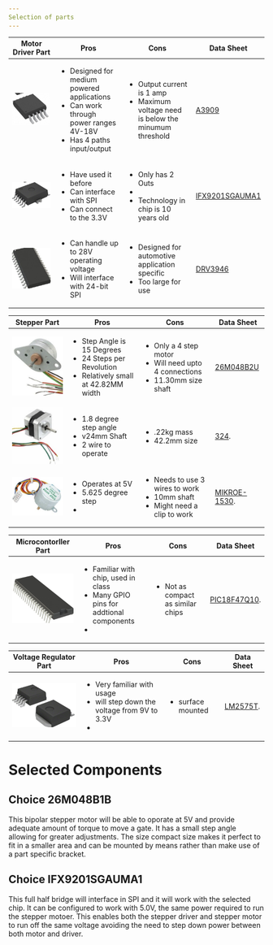 ```yaml
---
Selection of parts
---
```


|Motor Driver Part                                      | Pros| Cons  |  Data Sheet    |                                                                                           
| --------------------------------------------- | ------ | ------------------------------------------------------------------------ |-------|
| ![A3909](./A3909GLYTR-Tsteppermotor.jpg)| <ul><li>Designed for medium powered applications </li><li>Can work through power ranges 4V-18V</li><li>Has 4 paths input/output | <ul><li>Output current is 1 amp</li><li>Maximum voltage need is below the minumum threshold |    [A3909](https://www.allegromicro.com/~/media/Files/Datasheets/A3909-Datasheet.ashx) |
| ![IFX9201](./IFX9201stepmoto.jpg)        | <ul><li> Have used it before </li><li> Can interface with SPI </li><li> Can connect to the 3.3V  |<ul><li> Only has 2 Outs  </li><li>  </li><li> Technology in chip is 10 years old   |   [IFX9201SGAUMA1](https://www.infineon.com/dgdl/Infineon-IFX9201SG-DS-v01_01-EN.pdf?fileId=5546d4624cb7f111014d2e8916795dea&ack=t)                     |                                                                              
| ![DRV3946](./DRV3946stepmoto.jpg)  | <ul><li>Can handle up to 28V operating voltage </li><li>Will interface with 24-bit SPI   |<ul><li> Designed for automotive application specific </li><li> Too large for use   |   [DRV3946](https://www.ti.com/lit/ds/symlink/drv3946-q1.pdf?ts=1704149824935&ref_url=https%253A%252F%252Fwww.ti.com%252Fproduct%252FDRV3946-Q1)| 

|Stepper  Part                                      | Pros| Cons  |  Data Sheet    |                                                                                           
| --------------------------------------------- | ------ | ------------------------------------------------------------------------ |-------|
| ![26M048B2U](./stepmoto1.jpg)   | <ul><li>Step Angle is 15 Degrees</li><li>24 Steps per Revolution </li><li> Relatively small at 42.82MM width | <ul><li> Only a 4 step motor </li><li> Will need upto 4 connections </li><li> 11.30mm size shaft | [26M048B2U](https://mm.digikey.com/Volume0/opasdata/d220001/medias/docus/2466/26M%20Series%20Wiring%20Diagram.pdf) |
| ![324](./stepmoto2.jpg)       | <ul><li>1.8 degree step angle </li><li>v24mm Shaft</li><li>2 wire to operate | <ul><li> .22kg mass </li><li>42.2mm size  | [324](https://cdn-shop.adafruit.com/product-files/324/C140-A+datasheet.jpg).| 
| ![MIKROE-1530](./stepmoto3.jpg)  | <ul><li>Operates at 5V </li><li> 5.625 degree step </li><li>   | <ul><li> Needs to use 3 wires to work </li><li> 10mm shaft </li><li> Might need a clip to work  |   [MIKROE-1530](https://download.mikroe.com/documents/datasheets/step-motor-5v-28byj48-datasheet.pdf). | 

|Microcontorller Part                                      | Pros| Cons  |  Data Sheet    |                                                                                           
| --------------------------------------------- | ------ | ------------------------------------------------------------------------ |-------|
| ![PIC18F47Q10](./PIC18f47Q10.png)  | <ul><li> Familiar with chip, used in class </li><li> Many GPIO pins for addtional components </li><li>   | <ul><li> Not as compact as similar chips </li> |   [PIC18F47Q10](https://ww1.microchip.com/downloads/en/DeviceDoc/PIC18F27-47Q10-Data-Sheet-40002043E.pdf). | 

|Voltage Regulator  Part                                      | Pros| Cons  |  Data Sheet    |                                                                                           
| --------------------------------------------- | ------ | ------------------------------------------------------------------------ |-------|
| ![LM2575D2T-3.3G](./LM2575D2T.png)  | <ul><li> Very familiar with usage </li><li> will step down the voltage from 9V to 3.3V </li><li>   | <ul><li>  surface mounted  |   [LM2575T](https://www.digikey.com/en/products/detail/onsemi/LM2575T-3-3G/1476700). | 

# Selected Components
## Choice 26M048B1B
This bipolar stepper motor will be able to oporate at 5V and provide adequate amount of torque to move a gate. It has a small step angle allowing for greater adjustments. The size compact size makes it perfect to fit in a smaller area and can be mounted by means rather than make use of a part specific bracket. 
## Choice IFX9201SGAUMA1
This full half bridge will interface in SPI and it will work with the selected chip. It can be configured to work with 5.0V, the same power required to run the stepper motoer. This enables both the stepper driver and stepper motor to run off the same voltage avoiding the need to step down power between both motor and driver.
  



